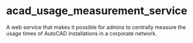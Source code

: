 # acad_usage_measurement_service
A web service that makes it possible for admins to centrally measure the usage times of AutoCAD installations in a corporate network.
